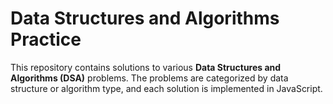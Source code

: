 # Data Structures and Algorithms Practice

This repository contains solutions to various **Data Structures and Algorithms (DSA)** problems. The problems are categorized by data structure or algorithm type, and each solution is implemented in JavaScript.


